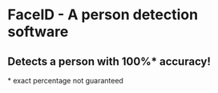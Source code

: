 # FaceID - A person detection software
## Detects a person with 100%* accuracy!




\* exact percentage not guaranteed
